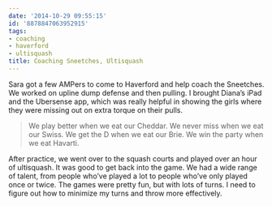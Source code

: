 ```yaml
---
date: '2014-10-29 09:55:15'
id: '8878847063952915'
tags:
- coaching
- haverford
- ultisquash
title: Coaching Sneetches, Ultisquash
---
```


Sara got a few AMPers to come to Haverford and help coach the Sneetches. We worked on upline dump defense and then pulling. I brought Diana’s iPad and the
Ubersense app, which was really helpful in showing the girls where they were missing out on extra torque on their pulls.

> We play better when we eat our Cheddar.
> We never miss when we eat our Swiss.
> We get the D when we eat our Brie.
> We win the party when we eat Havarti.

After practice, we went over to the squash courts and played over an hour of ultisquash. It was good to get back into the game. We had a wide range of
talent, from people who’ve played a lot to people who’ve only played once or twice. The games were pretty fun, but with lots of turns. I need to figure out
how to minimize my turns and throw more effectively.
